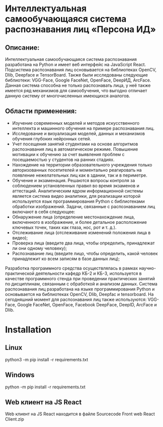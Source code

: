 # Интеллектуальная самообучающаяся система распознавания лиц «Персона ИД»

## Описание:

Интеллектуальная самообучающаяся система распознавания разработана на Python и имеет веб интерфейс на JavaScript React. Подсистема распознавания лиц основывается на библиотеках OpenCV, Dlib, Deepface и TensorBoard. Также были исследованы следующие библиотеки: VGG-Face, Google FaceNet, OpenFace, DeepИД, ArcFace. Данная система способна не только распознавать лица, у неё также имеется ряд механизмов для самообучения, что выгодно отличает данную систему от многочисленных имеющихся аналогов.

## Области применения:

- Изучение современных моделей и методов искусственного интеллекта и машинного обучения на примере распознавания лиц.
- Исследование и визуализация моделей, данных и механизмов обучения глубоких нейронных сетей.
- Учет посещения занятий студентами на основе алгоритмов распознавания лиц в автоматическом режиме. Повышение мотивации к обучению за счет выявления проблем с посещаемостью у студентов на ранних стадиях.
- Нахождение на территории образовательного учреждения только авторизованных посетителей и моментально реагировать на появление нежелательных лиц как в здании, так и в периметре.
- Обучение и экзаменация. Решаются вопросы контроля за соблюдением установленных правил во время экзаменов и аттестаций.
  Аналитическим ядром информационной системы является система видео аналитики, для реализации которой используется язык программирования Python с библиотеками обработки изображений. Задачи, связанные с распознаванием лиц включают в себя следующее:
- Обнаружение лица (определение местонахождение лица, включенного в изображение, и более детальное расположение ключевых точек, таких как глаза, нос, рот и т. д.).
- Отслеживание лица (отслеживание изменений положения лица в видео);
- Проверка лица (введите два лица, чтобы определить, принадлежат ли они одному человеку);
- Распознавание лиц (введите лицо, чтобы определить, какой человек принадлежит ко всем записям в базе данных лиц);

Разработка программного средства осуществлялась в рамках научно-практической деятельности кафедр КБ-2 и КБ-3, используется в качестве программного стенда при проведении практических занятий по дисциплинам, связанным с обработкой и анализом данных.
Система распознавания лиц разработана на языке программирования Python и основывается на библиотеках OpenCV, Dlib, Deepfac и tensorboard. На сегодняшний момент для распознавания лиц также используются: VGG-Face, Google FaceNet, OpenFace, Facebook DeepFace, DeepID, ArcFace и Dlib.

# Installation

## Linux

python3 -m pip install -r requirements.txt

## Windows

python -m pip install -r requirements.txt

## Web клиент на JS React

Web клиент на JS React находится в файле Sourcecode Front web React Client.zip

